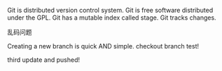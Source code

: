 ﻿Git is distributed version control system.
Git is free software distributed under the GPL.
Git has a mutable index called stage.
Git tracks changes.

乱码问题


Creating a new branch is quick AND simple.
checkout branch test!

third update and pushed!


